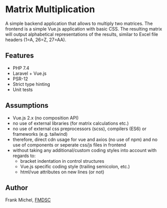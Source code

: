# Matrix Multiplication

A simple backend application that allows to multiply two matrices. The frontend is a simple Vue.js application with basic CSS.
The resulting matrix will output alphabetical representations of the results, similar to Excel file headers (1=A, 26=Z, 27=AA).

## Features

- PHP 7.4
- Laravel + Vue.js
- PSR-12
- Strict type hinting
- Unit tests

## Assumptions

- Vue.js 2.x (no composition API)
- no use of external libraries (for matrix calculations etc.)
- no use of external css preprocessors (scss), compilers (ES6) or frameworks (e.g. tailwind)
- therefore, direct cdn usage for vue and axios (no use of npm) and no use of components or seperate css/js files in frontend
- without taking any additional/custom coding styles into account with regards to:
  - bracket indentation in control structures
  - Vue.js specific coding style (trailing semicolon, etc.)
  - html/vue attributes on new lines (or not)

## Author

Frank Michel, [FMDSC](https://www.fmdsc.net)